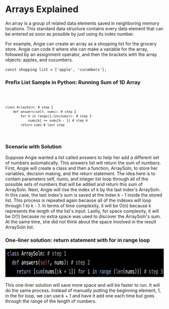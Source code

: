 # Arrays Explained

<p>An array is a group of related data elements saved in neighboring memory locations. 
This standard data structure contains every data element that can be entered as soon as possible by just using its index number. </p>

<p>For example, Angie can create an array as a shopping list for the grocery store. Angie can code it where she can make a variable for the array, followed by an assignment operator, and then the brackets with the array objects: apples, and cucumbers.

    const shopping list = ['apple', 'cucumbers']; 

</p>

<h3>Prefix List Sample in Python: Running Sum of 1D Array</h3>

<code>

    class ArraySoln: # step 1
        def answers(self, nums): # step 2
            for k in range(1,len(nums)): # step 3
                nums[k] += nums[k - 1] # step 4
            return nums # last step
</code>

<h3>Scenario with Solution</h3>
<p>Suppose Angie wanted a list called answers to help her add a different set of numbers automatically. This answers list will return the sum of numbers. First, Angie will create a class and then a function, ArraySoln, to store her variables, decision making, and the return statement. The idea here is to contain parameters self, nums, and integer list loop through all of the possible sets of numbers that will be added and return this sum of ArraySoln. Next, Angie will rise the index of k by the last index's ArraySoln. In this case, the last index's sum is saved at the index k - 1 inside the stored list. This process is repeated again because all of the indexes will loop through 1 to k - 1. In terms of time complexity, it will be O(n) because k represents the length of the list's input. Lastly, for space complexity, it will be O(1) because no extra space was used to discover the ArraySoln's sum. At the same time, she did not think about the space involved in the result ArraySoln list. </p>


<h3>One-liner solution: return statement with for in range loop</h3>

<img src="https://github.com/angieintech/my-ds-a-notes/blob/main/Arrays/Python%20One-Liner.png" height="90px" length="90px" alt="pythonList"/>

<p>This one-liner solution will save more space and will be faster to run. It will do the same process. Instead of manually putting the beginning element, 1, in the for loop, we can use:k + 1 and have it add one each time but goes through the range of the length of numbers. </p>
